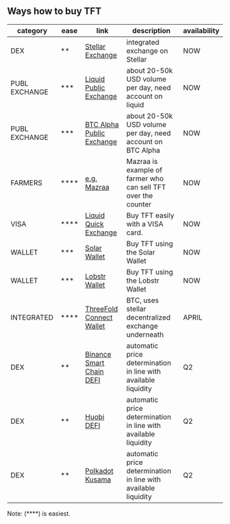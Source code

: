## Ways how to buy TFT

| category      | ease | link                                               | description                                                    | availability |
| ------------- | ---- | -------------------------------------------------- | -------------------------------------------------------------- | ------------ |
| DEX           | **   | [Stellar Exchange](tft_stellar_dex)                | integrated exchange on Stellar                                 | NOW          |
| PUBL EXCHANGE | ***  | [Liquid Public Exchange](tft_liquid)               | about 20-50k USD volume per day, need account on liquid        | NOW          |
| PUBL EXCHANGE | ***  | [BTC Alpha Public Exchange](tft_btc_alpha)         | about 20-50k USD volume per day, need account on BTC Alpha     | NOW          |
| FARMERS       | **** | [e.g. Mazraa](https://www.mazraa.io/)              | Mazraa is example of farmer who can sell TFT over the counter  | NOW          |
| VISA          | **** | [Liquid Quick Exchange](tft_liquid_quick_exchange) | Buy TFT easily with a VISA card.                      | NOW          |
| WALLET        | ***   | [Solar Wallet](solar_wallet)                       | Buy TFT using the Solar Wallet                                 | NOW          |
| WALLET        | ***   | [Lobstr Wallet](lobstr_wallet)                     | Buy TFT using the Lobstr Wallet                                | NOW          |
| INTEGRATED    | **** | [ThreeFold Connect Wallet](tft_buy_tfconnect)      | BTC, uses stellar decentralized exchange underneath            | APRIL    |
| DEX           | **   | [Binance Smart Chain DEFI](tft_binance_defi)       | automatic price determination in line with available liquidity | Q2    |
| DEX           | **   | [Huobi DEFI](tft_huobi_defi)                       | automatic price determination in line with available liquidity | Q2    |
| DEX           | **   | [Polkadot Kusama](tft_polkadot_kusama)             | automatic price determination in line with available liquidity | Q2    |

Note: (****) is easiest.